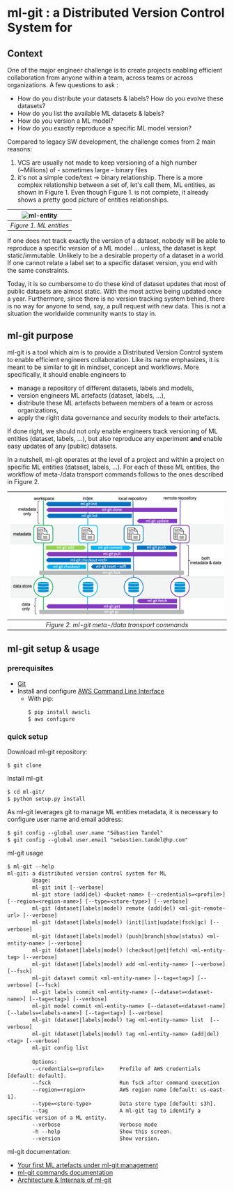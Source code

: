 # ml-git : a Distributed Version Control System for  #

## Context ##

One of the major  engineer challenge is to create projects enabling efficient collaboration from anyone within a team, across teams or across organizations.
A few questions to ask :
* How do you distribute your datasets & labels? How do you evolve these datasets?
* How do you list the available ML datasets & labels?
* How do you version a ML model?
* How do you exactly reproduce a specific ML model version?

Compared to legacy SW development, the challenge comes from 2 main reasons:
1. VCS are usually not made to keep versioning of a high number (~Millions) of - sometimes large - binary files
2. it's not a simple code/text -> binary relationship. There is a more complex relationship between a set of, let's call them, ML entities, as shown in Figure 1. Even though Figure 1. is not complete, it already shows a pretty good picture of  entities relationships.

| <img src="/blob/master/docs/ML%20entities.png?raw=true" height=142 width=390 alt="ml-entity"> |
|:--:|
| *Figure 1. ML entities* |

If one does not track exactly the version of a dataset, nobody will be able to reproduce a specific version of a ML model ... unless, the dataset is kept static/immutable. Unlikely to be a desirable property of a dataset in a  world.
If one cannot relate a label set to a specific dataset version, you end with the same constraints.

Today, it is so cumbersome to do these kind of dataset updates that most of public datasets are almost static. With the most active being updated once a year. Furthermore, since there is no version tracking system behind, there is no way for anyone to send, say, a pull request with new data. This is not a situation the worldwide  community wants to stay in.

## ml-git purpose ##

ml-git is a tool which aim is to provide a Distributed Version Control system to enable efficient  engineers collaboration. Like its name emphasizes, it is meant to be similar to git in mindset, concept and workflows.
More specifically, it should enable  engineers to
* manage a repository of different datasets, labels and models,
* version  engineers ML artefacts (dataset, labels, ...),
* distribute these ML artefacts between members of a team or across organizations,
* apply the right data governance and security models to their artefacts.

If done right, we should not only enable  engineers track versioning of ML entities (dataset, labels, ...), but also reproduce any experiment **and** enable easy updates of any (public) datasets.

In a nutshell, ml-git operates at the level of a project and within a project on specific ML entities (dataset, labels, ...).
For each of these ML entities, the workflow of meta-/data transport commands follows to the ones described in Figure 2.

| ![ml-git meta-data transport commands](docs/ml-git_meta_data_transport_commands.png) |
|:--:|
| *Figure 2. ml-git meta-/data transport commands* |

## ml-git setup & usage ##


### prerequisites ###
- [Git](https://git-scm.com/book/en/v2/Getting-Started-Installing-Git)
-  Install and configure [AWS Command Line Interface](https://aws.amazon.com/pt/cli/)
    - With pip:  
      ```
      $ pip install awscli
      $ aws configure
      ```

### quick setup ###

Download ml-git repository:
```
$ git clone 
```

Install ml-git
```
$ cd ml-git/
$ python setup.py install
```

As ml-git leverages git to manage ML entities metadata, it is necessary to configure user name and email address:
```
$ git config --global user.name "Sébastien Tandel"
$ git config --global user.email "sebastien.tandel@hp.com"
```

ml-git usage
```
$ ml-git --help
ml-git: a distributed version control system for ML
        Usage:
        ml-git init [--verbose]
        ml-git store (add|del) <bucket-name> [--credentials=<profile>] [--region=<region-name>] [--type=<store-type>] [--verbose]
        ml-git (dataset|labels|model) remote (add|del) <ml-git-remote-url> [--verbose]
        ml-git (dataset|labels|model) (init|list|update|fsck|gc) [--verbose]
        ml-git (dataset|labels|model) (push|branch|show|status) <ml-entity-name> [--verbose]
        ml-git (dataset|labels|model) (checkout|get|fetch) <ml-entity-tag> [--verbose]
        ml-git (dataset|labels|model) add <ml-entity-name> [--verbose] [--fsck]
        ml-git dataset commit <ml-entity-name> [--tag=<tag>] [--verbose] [--fsck]
        ml-git labels commit <ml-entity-name> [--dataset=<dataset-name>] [--tag=<tag>] [--verbose]
        ml-git model commit <ml-entity-name> [--dataset=<dataset-name] [--labels=<labels-name>] [--tag=<tag>] [--verbose]
        ml-git (dataset|labels|model) tag <ml-entity-name> list  [--verbose]
        ml-git (dataset|labels|model) tag <ml-entity-name> (add|del) <tag> [--verbose]
        ml-git config list

        Options:
        --credentials=<profile>     Profile of AWS credentials [default: default].
        --fsck                      Run fsck after command execution
        --region=<region>           AWS region name [default: us-east-1].
        --type=<store-type>         Data store type [default: s3h].
        --tag                       A ml-git tag to identify a specific version of a ML entity.
        --verbose                   Verbose mode
        -h --help                   Show this screen.
        --version                   Show version.
```

ml-git documentation:
* [Your first ML artefacts under ml-git management](docs/first_project.md)
* [ml-git commands documentation](docs/mlgit_commands.md)
* [Architecture & Internals of ml-git](docs/mlgit_internals.md)

